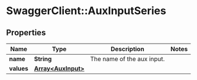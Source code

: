 # SwaggerClient::AuxInputSeries

## Properties
Name | Type | Description | Notes
------------ | ------------- | ------------- | -------------
**name** | **String** | The name of the aux input. | 
**values** | [**Array&lt;AuxInput&gt;**](AuxInput.md) |  | 


